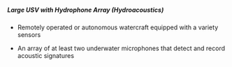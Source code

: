 ##### **Large USV with Hydrophone Array (Hydroacoustics)**

- Remotely operated or autonomous watercraft equipped with a variety sensors

- An array of at least two underwater microphones that detect and record acoustic signatures 


